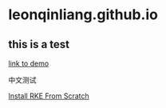 # leonqinliang.github.io
## this is a test
[link to demo](https://leonqinliang.github.io/demo)

中文测试

[Install RKE From Scratch](https://leonqinliang.github.io/install-rke-from-scratch)
